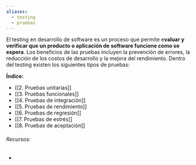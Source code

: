 ```yaml
---
aliases:
  - testing
  - pruebas
---
```

El testing en desarrollo de software es un proceso que permite e**valuar y verificar que un producto o aplicación de software funcione como se espera**. Los beneficios de las pruebas incluyen la prevención de errores, la reducción de los costos de desarrollo y la mejora del rendimiento. Dentro del testing existen los siguientes tipos de pruebas:

**Índice:**

- [[2. Pruebas unitarias]]
- [[3. Pruebas funcionales]]
- [[4. Pruebas de integración]]
- [[5. Pruebas de rendimiento]]
- [[6. Pruebas de regresión]]
- [[7. Pruebas de estrés]]
- [[8. Pruebas de aceptación]]
###### Recursos:

- 